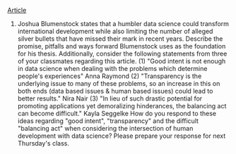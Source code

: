 [Article](https://www.nature.com/articles/d41586-018-06215-5)
1. Joshua Blumenstock states that a humbler data science could transform international development while also limiting the number of alleged silver bullets that have missed their mark in recent years. Describe the promise, pitfalls and ways forward Blumenstock uses as the foundation for his thesis. Additionally, consider the following statements from three of your classmates regarding this article. (1) "Good intent is not enough in data science when dealing with the problems which determine people's experiences" Anna Raymond (2) "Transparency is the underlying issue to many of these problems, so an increase in this on both ends (data based issues & human based issues) could lead to better results." Nira Nair (3) "In lieu of such drastic potential for promoting applications yet demoralizing hinderances, the balancing act can become difficult." Kayla Seggelke How do you respond to these ideas regarding "good intent", "transparency" and the difficult "balancing act" when considering the intersection of human development with data science? Please prepare your response for next Thursday's class.
